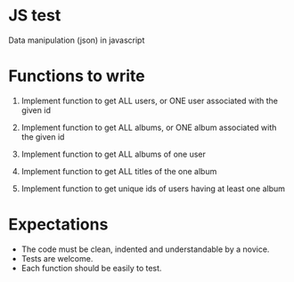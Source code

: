 # JS test

Data manipulation (json) in javascript

# Functions to write

1. Implement function to get ALL users, or ONE user associated with the given id

2. Implement function to get ALL albums, or ONE album associated with the given id

3. Implement function to get ALL albums of one user

4. Implement function to get ALL titles of the one album

5. Implement function to get unique ids of users having at least one album

# Expectations

- The code must be clean, indented and understandable by a novice.
- Tests are welcome.
- Each function should be easily to test.

